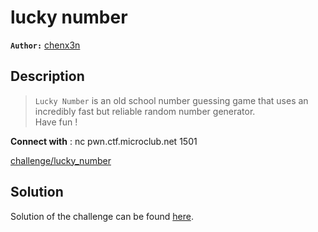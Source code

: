 # lucky number

**`Author:`** [chenx3n](https://github.com/malikDaCoda)

## Description

> `Lucky Number` is an old school number guessing game that uses an incredibly fast but reliable random number generator.  
> Have fun !  

**Connect with** : nc pwn.ctf.microclub.net 1501  

[challenge/lucky_number](challenge/lucky_number)

## Solution

Solution of the challenge can be found [here](solution/).
